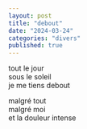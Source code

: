 ```yaml
---
layout: post
title: "debout"
date: "2024-03-24"
categories: "divers"
published: true
---
```


tout le jour  
sous le soleil  
je me tiens debout  

malgré tout  
malgré moi  
et la douleur intense  
